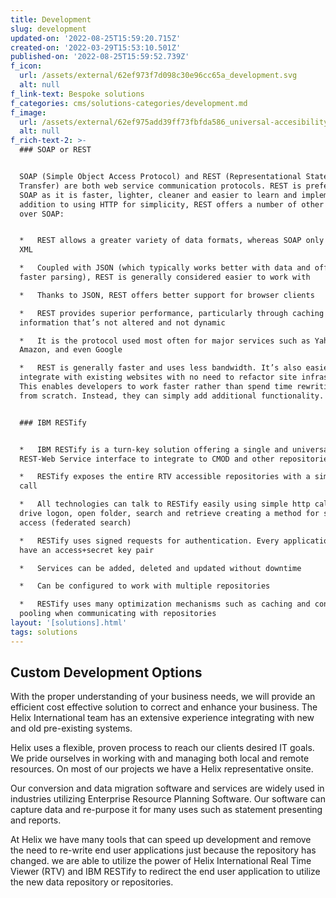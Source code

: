 ```yaml
---
title: Development
slug: development
updated-on: '2022-08-25T15:59:20.715Z'
created-on: '2022-03-29T15:53:10.501Z'
published-on: '2022-08-25T15:59:52.739Z'
f_icon:
  url: /assets/external/62ef973f7d098c30e96cc65a_development.svg
  alt: null
f_link-text: Bespoke solutions
f_categories: cms/solutions-categories/development.md
f_image:
  url: /assets/external/62ef975add39ff73fbfda586_universal-accesibility.jpg
  alt: null
f_rich-text-2: >-
  ### SOAP or REST


  SOAP (Simple Object Access Protocol) and REST (Representational State
  Transfer) are both web service communication protocols. REST is preferred over
  SOAP as it is faster, lighter, cleaner and easier to learn and implement. In
  addition to using HTTP for simplicity, REST offers a number of other benefits
  over SOAP:


  *   REST allows a greater variety of data formats, whereas SOAP only allows
  XML

  *   Coupled with JSON (which typically works better with data and offers
  faster parsing), REST is generally considered easier to work with

  *   Thanks to JSON, REST offers better support for browser clients

  *   REST provides superior performance, particularly through caching for
  information that’s not altered and not dynamic

  *   It is the protocol used most often for major services such as Yahoo, Ebay,
  Amazon, and even Google

  *   REST is generally faster and uses less bandwidth. It’s also easier to
  integrate with existing websites with no need to refactor site infrastructure.
  This enables developers to work faster rather than spend time rewriting a site
  from scratch. Instead, they can simply add additional functionality.


  ### IBM RESTify


  *   IBM RESTify is a turn-key solution offering a single and universal
  REST-Web Service interface to integrate to CMOD and other repositories

  *   RESTify exposes the entire RTV accessible repositories with a simple http
  call

  *   All technologies can talk to RESTify easily using simple http calls that
  drive logon, open folder, search and retrieve creating a method for simple
  access (federated search)

  *   RESTify uses signed requests for authentication. Every application must
  have an access+secret key pair

  *   Services can be added, deleted and updated without downtime

  *   Can be configured to work with multiple repositories

  *   RESTify uses many optimization mechanisms such as caching and connection
  pooling when communicating with repositories
layout: '[solutions].html'
tags: solutions
---
```


Custom Development Options
--------------------------

With the proper understanding of your business needs, we will provide an efficient cost effective solution to correct and enhance your business. The Helix International team has an extensive experience integrating with new and old pre-existing systems.

Helix uses a flexible, proven process to reach our clients desired IT goals. We pride ourselves in working with and managing both local and remote resources. On most of our projects we have a Helix representative onsite.

Our conversion and data migration software and services are widely used in industries utilizing Enterprise Resource Planning Software. Our software can capture data and re-purpose it for many uses such as statement presenting and reports.

At Helix we have many tools that can speed up development and remove the need to re-write end user applications just because the repository has changed. we are able to utilize the power of Helix International Real Time Viewer (RTV) and IBM RESTify to redirect the end user application to utilize the new data repository or repositories.
